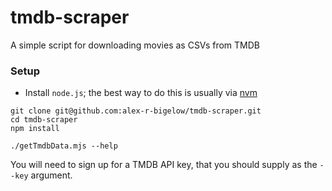 # tmdb-scraper

A simple script for downloading movies as CSVs from TMDB

### Setup

- Install `node.js`; the best way to do this is usually via [nvm](https://github.com/nvm-sh/nvm)

```
git clone git@github.com:alex-r-bigelow/tmdb-scraper.git
cd tmdb-scraper
npm install

./getTmdbData.mjs --help
```

You will need to sign up for a TMDB API key, that you should supply as the `--key` argument.
